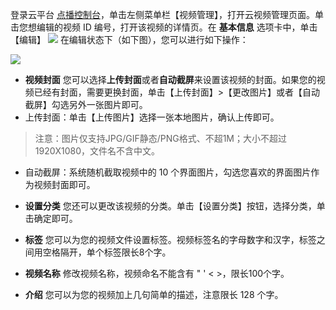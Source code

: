 
登录云平台 [点播控制台](http://console.tcecqpoc.fsphere.cn/video)，单击左侧菜单栏【视频管理】，打开云视频管理页面。单击您想编辑的视频 ID 编号，打开该视频的详情页。在 **基本信息** 选项卡中，单击【编辑】
![](http://imgcache.tcecqpoc.fsphere.cn/image/mc.qcloudimg.com/static/img/69d097413abfb7736189131eb91790e1/image.png)
在编辑状态下（如下图），您可以进行如下操作：

 ![](http://imgcache.tcecqpoc.fsphere.cn/image/mc.qcloudimg.com/static/img/19392291e85d6a955481eea2f6273ad9/image.png)

- **视频封面**
您可以选择**上传封面**或者**自动截屏**来设置该视频的封面。如果您的视频已经有封面，需要更换封面，单击【上传封面】>【更改图片】或者【自动截屏】勾选另外一张图片即可。
 - 上传封面：单击【上传图片】选择一张本地图片，确认上传即可。
 >注意：图片仅支持JPG/GIF静态/PNG格式、不超1M；大小不超过1920X1080，文件名不含中文。
 - 自动截屏：系统随机截取视频中的 10 个界面图片，勾选您喜欢的界面图片作为视频封面即可。
 
- **设置分类**
 您还可以更改该视频的分类。单击【设置分类】按钮，选择分类，单击确定即可。
 
- **标签**
  您可以为您的视频文件设置标签。视频标签名的字母数字和汉字，标签之间用空格隔开，单个标签限长8个字。
	
- **视频名称**
  修改视频名称，视频命名不能含有 " ' < >，限长100个字。
	
- **介绍**
您可以为您的视频加上几句简单的描述，注意限长 128 个字。











